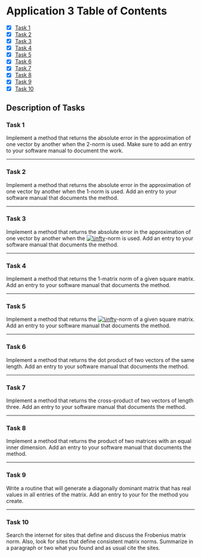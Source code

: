 # Application 3 Table of Contents

- [x] [Task 1](./Software_Manual/abs_err_vecl2.md)
- [x] [Task 2](./Software_Manual/abs_err_vecl1.md)
- [x] [Task 3](./Software_Manual/abs_err_vecl_inf.md)
- [x] [Task 4](./Software_Manual/mat_1norm.md)
- [x] [Task 5 ](./Software_Manual/mat_infnorm.md)
- [x] [Task 6](./Software_Manual/vec_dot_prod.md) 
- [x] [Task 7](./Software_Manual/vec_cross_prod3.md)
- [x] [Task 8](./Software_Manual/mat_prod.md)
- [x] [Task 9](./Software_Manual/mat_dd.md)
- [x] [Task 10](./HW3Task10Report.md)

## Description of Tasks

### Task 1
Implement a method that returns the absolute error in the approximation of one vector by another when the 2-norm is used. Make sure to add an entry to your software manual to document the work.

------

### Task 2
Implement a method that returns the absolute error in the approximation of one vector by another when the 1-norm is used. Add an entry to your software manual that documents the method.

------

### Task 3
Implement a method that returns the absolute error in the approximation of one vector by another when the <a href="https://www.codecogs.com/eqnedit.php?latex=\inline&space;\infty" target="_blank"><img src="https://latex.codecogs.com/gif.latex?\inline&space;\infty" title="\infty" /></a>-norm is used. Add an entry to your software manual that documents the method.

------

### Task 4
Implement a method that returns the 1-matrix norm of a given square matrix. Add an entry to your software manual that documents the method.

------

### Task 5
Implement a method that returns the <a href="https://www.codecogs.com/eqnedit.php?latex=\inline&space;\infty" target="_blank"><img src="https://latex.codecogs.com/gif.latex?\inline&space;\infty" title="\infty" /></a>-norm of a given square matrix. Add an entry to your software manual that documents the method.

------

### Task 6
Implement a method that returns the dot product of two vectors of the same length. Add an entry to your software manual that documents the method.

------

### Task 7
Implement a method that returns the cross-product of two vectors of length three. Add an entry to your software manual that documents the method.

------

### Task 8
Implement a method that returns the product of two matrices with an equal inner dimension. Add an entry to your software manual that documents the method.

------

### Task 9
Write a routine that will generate a diagonally dominant matrix that has real values in all entries of the matrix. Add an entry to your for the method you create.

------

### Task 10
Search the internet for sites that define and discuss the Frobenius matrix norm. Also, look for sites that define consistent matrix norms. Summarize in a paragraph or two what you found and as usual cite the sites.
